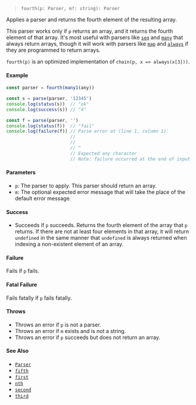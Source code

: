 <!--
 Copyright (c) 2020 Thomas J. Otterson
 
 This software is released under the MIT License.
 https://opensource.org/licenses/MIT
-->

> `fourth(p: Parser, m?: string): Parser`

Applies a parser and returns the fourth element of the resulting array.

This parser works only if `p` returns an array, and it returns the fourth element of that array. It's most useful with parsers like [`seq`](seq.md) and [`many`](many.md) that always return arrays, though it will work with parsers like [`map`](map.md) and [`always`](always.md) if they are programmed to return arrays.

`fourth(p)` is an optimized implementation of `chain(p, x => always(x[3]))`.

#### Example

```javascript
const parser = fourth(many1(any))

const s = parse(parser, '12345')
console.log(status(s))  // "ok"
console.log(success(s)) // "4"

const f = parse(parser, '')
console.log(status(f))  // "fail"
console.log(failure(f)) // Parse error at (line 1, column 1):
                        //
                        // 
                        // ^
                        // Expected any character
                        // Note: failure occurred at the end of input
```

#### Parameters

* `p`: The parser to apply. This parser should return an array.
* `m`: The optional expected error message that will take the place of the default error message.

#### Success

* Succeeds if `p` succeeds. Returns the fourth element of the array that `p` returns. If there are not at least four elements in that array, it will return `undefined` in the same manner that `undefined` is always returned when indexing a non-existent element of an array.

#### Failure

Fails if `p` fails.

#### Fatal Failure

Fails fatally if `p` fails fatally.

#### Throws

* Throws an error if `p` is not a parser.
* Throws an error if `m` exists and is not a string.
* Throws an error if `p` succeeds but does not return an array.

#### See Also

* [`Parser`](../types/parser.md)
* [`fifth`](fifth.md)
* [`first`](first.md)
* [`nth`](nth.md)
* [`second`](second.md)
* [`third`](third.md)